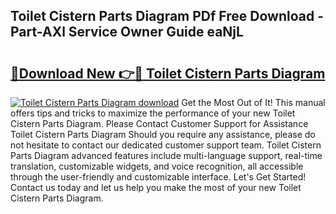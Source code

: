 ## Toilet Cistern Parts Diagram PDf Free Download - Part-AXl Service Owner Guide eaNjL

# <h2><a href="http://dfurvo.blite.top/?on=Toilet+Cistern+Parts+Diagram">🔗Download New 👉🔴 Toilet Cistern Parts Diagram</a></h2>

[![Toilet Cistern Parts Diagram download](https://i.imgur.com/lujVjoI.png)](http://dfurvo.blite.top/?on=Toilet+Cistern+Parts+Diagram)
Get the Most Out of It! This manual offers tips and tricks to maximize the performance of your new Toilet Cistern Parts Diagram. Please Contact Customer Support for Assistance Toilet Cistern Parts Diagram Should you require any assistance, please do not hesitate to contact our dedicated customer support team. Toilet Cistern Parts Diagram advanced features include multi-language support, real-time translation, customizable widgets, and voice recognition, all accessible through the user-friendly and customizable interface. Let's Get Started! Contact us today and let us help you make the most of your new Toilet Cistern Parts Diagram.
